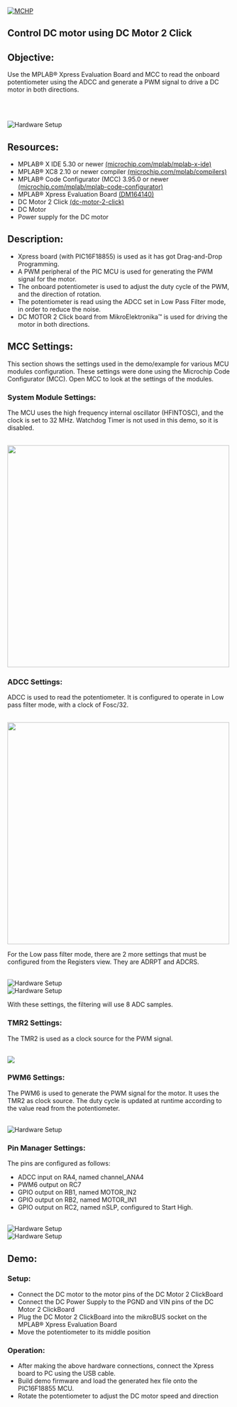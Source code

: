 <div id="readme" class="Box-body readme blob js-code-block-container">
 <article class="markdown-body entry-content p-3 p-md-6" itemprop="text"><p><a href="https://www.microchip.com" rel="nofollow"><img src="images/MicrochipLogo.png" alt="MCHP" style="max-width:100%;"></a></p>

# Control DC motor using DC Motor 2 Click

## Objective:
Use the MPLAB® Xpress Evaluation Board and MCC to read the onboard potentiometer using the ADCC and generate a PWM signal to drive a DC motor in both directions.

</br></br>

<img src="images/dc-motor.jpg" alt="Hardware Setup"/>

## Resources:
- MPLAB® X IDE 5.30 or newer [(microchip.com/mplab/mplab-x-ide)](http://www.microchip.com/mplab/mplab-x-ide)
- MPLAB® XC8 2.10 or newer compiler [(microchip.com/mplab/compilers)](http://www.microchip.com/mplab/compilers)
- MPLAB® Code Configurator (MCC) 3.95.0 or newer [(microchip.com/mplab/mplab-code-configurator)](https://www.microchip.com/mplab/mplab-code-configurator)
- MPLAB® Xpress Evaluation Board [(DM164140)](https://www.microchip.com/Developmenttools/ProductDetails/PartNo/DM164140)
- DC Motor 2 Click [(dc-motor-2-click)](https://www.mikroe.com/dc-motor-2-click)
- DC Motor
- Power supply for the DC motor

## Description:

- Xpress board (with PIC16F18855) is used as it has got Drag-and-Drop Programming.
- A PWM peripheral of the PIC MCU is used for generating the PWM signal for the motor.
- The onboard potentiometer is used to adjust the duty cycle of the PWM, and the direction of rotation.
- The potentiometer is read using the ADCC set in Low Pass Filter mode, in order to reduce the noise.
- DC MOTOR 2 Click board from MikroElektronika™ is used for driving the motor in both directions.

## MCC Settings:

This section shows the settings used in the demo/example for various MCU modules configuration. These settings were done using the Microchip Code Configurator (MCC). Open MCC to look at the settings of the modules.

### System Module Settings:

The MCU uses the high frequency internal oscillator (HFINTOSC), and the clock is set to 32 MHz. Watchdog Timer is not used in this demo, so it is disabled.

<br>
<img src="images/system_module.jpg" width=500/>
<br>

### ADCC Settings:

ADCC is used to read the potentiometer. It is configured to operate in Low pass filter mode, with a clock of Fosc/32.

<br>
<img src="images/adcc.jpg" width=500/>
<br>

For the Low pass filter mode, there are 2 more settings that must be configured from the Registers view. They are ADRPT and ADCRS.

<br>
<img src="images/adrpt.jpg" alt="Hardware Setup"/>
<br>
<img src="images/adcon2.jpg" alt="Hardware Setup"/>
<br>

With these settings, the filtering will use 8 ADC samples.

### TMR2 Settings:

The TMR2 is used as a clock source for the PWM signal.

<br>
<img src="images/tmr2.jpg"/>

### PWM6 Settings:

The PWM6 is used to generate the PWM signal for the motor. It uses the TMR2 as clock source. The duty cycle is updated at runtime according to the value read from the potentiometer.

<br>

<img src="images/pwm6.jpg" alt="Hardware Setup"/>

### Pin Manager Settings:

The pins are configured as follows:

- ADCC input on RA4, named channel_ANA4
- PWM6 output on RC7
- GPIO output on RB1, named MOTOR_IN2
- GPIO output on RB2, named MOTOR_IN1
- GPIO output on RC2, named nSLP, configured to Start High.

<br>
<img src="images/grid.jpg" alt="Hardware Setup"/>
<br>
<img src="images/pin.jpg" alt="Hardware Setup"/>

## Demo:

### Setup:
- Connect the DC motor to the motor pins of the DC Motor 2 ClickBoard
- Connect the DC Power Supply to the PGND and VIN pins of the DC Motor 2 ClickBoard
- Plug the DC Motor 2 ClickBoard into the mikroBUS socket on the MPLAB® Xpress Evaluation Board
- Move the potentiometer to its middle position

### Operation:
- After making the above hardware connections, connect the Xpress board to PC using the USB cable.
- Build demo firmware and load the generated hex file onto the PIC16F18855 MCU.
- Rotate the potentiometer to adjust the DC motor speed and direction
